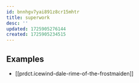 ```yaml
---
id: bnnhgv7yai891z8cr15mhtr
title: superwork
desc: ''
updated: 1725905276144
created: 1725905234515
---
```



## Examples

- [[prdct.icewind-dale-rime-of-the-frostmaiden]]